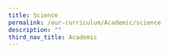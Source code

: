```yaml
---
title: Science
permalink: /our-curriculum/Academic/science
description: ""
third_nav_title: Academic
---
```

